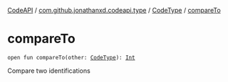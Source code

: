 [CodeAPI](../../index.md) / [com.github.jonathanxd.codeapi.type](../index.md) / [CodeType](index.md) / [compareTo](.)

# compareTo

`open fun compareTo(other: `[`CodeType`](index.md)`): `[`Int`](https://kotlinlang.org/api/latest/jvm/stdlib/kotlin/-int/index.html)

Compare two identifications


